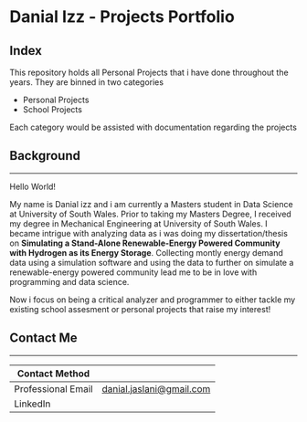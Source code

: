 # Danial Izz - Projects Portfolio

## Index
This repository holds all Personal Projects that i have done throughout the years. They are binned in two categories

  * Personal Projects
  * School Projects
 
 Each category would be assisted with documentation regarding the projects
 
 ## Background 
 ----
 Hello World!
 
My name is Danial izz and i am currently a Masters student in Data Science at University of South Wales. Prior to taking my Masters Degree, I received my degree in Mechanical Engineering at University of South Wales. I became intrigue with analyzing data as i was doing my dissertation/thesis on **Simulating a Stand-Alone Renewable-Energy Powered Community with Hydrogen as its Energy Storage**. Collecting montly energy demand data using a simulation software and using the data to further on simulate a renewable-energy powered community lead me to be in love with programming and data science.

Now i focus on being a critical analyzer and programmer to either tackle my existing school assesment or personal projects that raise my interest!

## Contact Me
-----
Contact Method |  | 
--- |--- |
Professional Email | danial.jaslani@gmail.com |
LinkedIn | |



